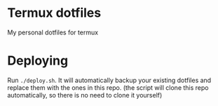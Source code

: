 # Termux dotfiles
My personal dotfiles for termux

# Deploying
Run `./deploy.sh`. It will automatically backup your existing dotfiles
and replace them with the ones in this repo.
(the script will clone this repo automatically, so there is no need to clone it yourself)
